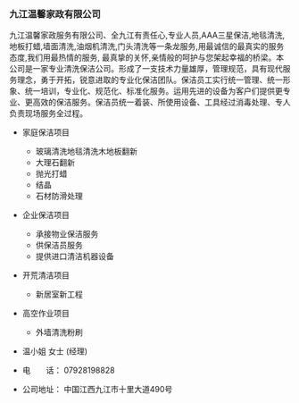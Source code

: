 ### 九江温馨家政有限公司

九江温馨家政服务有限公司、全九江有责任心,专业人员,AAA三星保洁,地毯清洗,地板打蜡,墙面清洗,油烟机清洗,门头清洗等一条龙服务,用最诚信的最真实的服务态度,我们用最热情的服务, 最真挚的关怀,亲情般的呵护与您架起幸福的桥梁。本公司是一家专业清洗保洁公司。形成了一支技术力量雄厚，管理规范，具有现代服务理念，勇于开拓，锐意进取的专业化保洁团队。保洁员工实行统一管理、统一形象、统一培训，专业化、规范化、标准化服务。运用先进的设备为客户们提供更专业、更高效的保洁服务。保洁员统一着装、所使用设备、工具经过消毒处理、专人负责现场服务全过程。  

- 家庭保洁项目   
  + 玻璃清洗地毯清洗木地板翻新 
  + 大理石翻新 
  + 抛光打蜡 
  + 结晶 
  + 石材防滑处理   
- 企业保洁项目  
  + 承接物业保洁服务
  + 供保洁员服务
  + 提供进口清洁机器设备
- 开荒清洁项目  
  + 新居室新工程  
- 高空作业项目  
  + 外墙清洗粉刷


- 温小姐 女士 (经理)	 
- 电　　话：	07928198828
- 公司地址：	中国江西九江市十里大道490号
